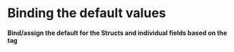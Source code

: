 # Binding the default values

**Bind/assign the default for the Structs and individual fields based on the tag**
